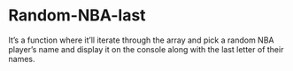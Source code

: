 # Random-NBA-last
It’s a function where it’ll iterate through the array and pick a random NBA player’s name and display it on the console along with the last letter of their names.
